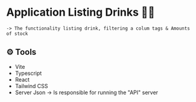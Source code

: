 # Application Listing Drinks 🍹🥃
    -> The functionality listing drink, filtering a colum tags & Amounts of stock 


## ⚙ Tools
- Vite
- Typescript
- React 
- Tailwind CSS
- Server Json -> Is responsible for running the "API" server